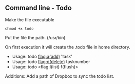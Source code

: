 ## Command line - Todo

Make the file executable
```
chmod +x todo
```
Put the file the path. (/usr/bin)

On first execution it will create the .todo file in home directory.
* Usage: todo <flag:a(add)> 'task'
* Usage: todo <flag:d(delete)> tasknumber
* Usage: todo <flag:l(list) f(flush)>

Additions:
Add a path of Dropbox to sync the todo list.
